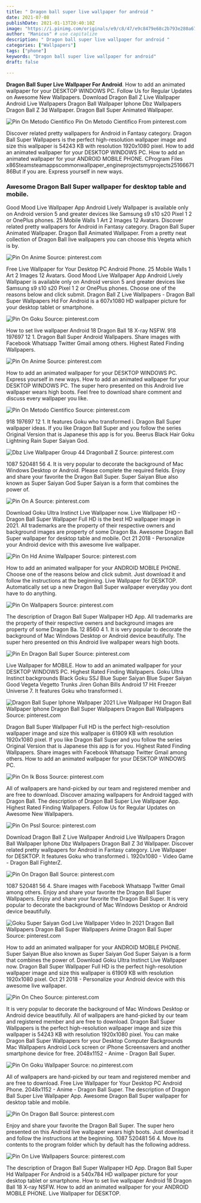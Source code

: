 ```yaml
---
title: " Dragon ball super live wallpaper for android "
date: 2021-07-08
publishDate: 2021-01-13T20:40:10Z
image: "https://i.pinimg.com/originals/e9/c8/47/e9c8479e68c2b793e280a676f1166354.gif"
author: "Manicus" # use capitalize
description: " Dragon ball super live wallpaper for android "
categories: ["Wallpapers"]
tags: ["phone"]
keywords: "Dragon ball super live wallpaper for android"
draft: false

---
```



**Dragon Ball Super Live Wallpaper For Android**. How to add an animated wallpaper for your DESKTOP WINDOWS PC. Follow Us for Regular Updates on Awesome New Wallpapers. Download Dragon Ball Z Live Wallpaper Android Live Wallpapers Dragon Ball Wallpaper Iphone Dbz Wallpapers Dragon Ball Z 3d Wallpaper. Dragon Ball Super Animated Wallpaper.

![Pin On Metodo Cientifico](https://i.pinimg.com/originals/57/c8/81/57c881e3e94f81b4fa420a89f0022e6d.gif "Pin On Metodo Cientifico")
Pin On Metodo Cientifico From pinterest.com


Discover related pretty wallpapers for Android in Fantasy category. Dragon Ball Super Wallpapers is the perfect high-resolution wallpaper image and size this wallpaper is 54243 KB with resolution 1920x1080 pixel. How to add an animated wallpaper for your DESKTOP WINDOWS PC. How to add an animated wallpaper for your ANDROID MOBILE PHONE. CProgram Files x86Steamsteamappscommonwallpaper_engineprojectsmyprojects2516667186But if you are. Express yourself in new ways.

### Awesome Dragon Ball Super wallpaper for desktop table and mobile.

Good Mood Live Wallpaper App Android Lively Wallpaper is available only on Android version 5 and greater devices like Samsung s9 s10 s20 Pixel 1 2 or OnePlus phones. 25 Mobile Walls 1 Art 2 Images 12 Avatars. Discover related pretty wallpapers for Android in Fantasy category. Dragon Ball Super Animated Wallpaper. Dragon Ball Animated Wallpaper. From a pretty neat collection of Dragon Ball live wallpapers you can choose this Vegeta which is by.


![Pin On Anime](https://i.pinimg.com/originals/72/c6/61/72c66125398276dc2421ec6ef9fe7c40.jpg "Pin On Anime")
Source: pinterest.com

Free Live Wallpaper for Your Desktop PC Android Phone. 25 Mobile Walls 1 Art 2 Images 12 Avatars. Good Mood Live Wallpaper App Android Lively Wallpaper is available only on Android version 5 and greater devices like Samsung s9 s10 s20 Pixel 1 2 or OnePlus phones. Choose one of the reasons below and click submit. Dragon Ball Z Live Wallpapers - Dragon Ball Super Wallpapers Hd For Android is a 607x1080 HD wallpaper picture for your desktop tablet or smartphone.

![Pin On Goku](https://i.pinimg.com/originals/18/50/8a/18508ae70e25b9ba381b6f140812e5eb.png "Pin On Goku")
Source: pinterest.com

How to set live wallpaper Android 18 Dragon Ball 18 X-ray NSFW. 918 197697 12 1. Dragon Ball Super Android Wallpapers. Share images with Facebook Whatsapp Twitter Gmail among others. Highest Rated Finding Wallpapers.

![Pin On Anime](https://i.pinimg.com/originals/54/4c/bb/544cbbf16e84b8fd6220dbef2348cdea.jpg "Pin On Anime")
Source: pinterest.com

How to add an animated wallpaper for your DESKTOP WINDOWS PC. Express yourself in new ways. How to add an animated wallpaper for your DESKTOP WINDOWS PC. The super hero presented on this Android live wallpaper wears high boots. Feel free to download share comment and discuss every wallpaper you like.

![Pin On Metodo Cientifico](https://i.pinimg.com/originals/57/c8/81/57c881e3e94f81b4fa420a89f0022e6d.gif "Pin On Metodo Cientifico")
Source: pinterest.com

918 197697 12 1. It features Goku who transformed i. Dragon Ball Super wallpaper ideas. If you like Dragon Ball Super and you follow the series Original Version that is Japanese this app is for you. Beerus Black Hair Goku Lightning Rain Super Saiyan God.

![Dbz Live Wallpaper Group 44 Dragonball Z](https://i.pinimg.com/originals/79/5b/aa/795baae89ca769eec6399138413f3007.jpg "Dbz Live Wallpaper Group 44 Dragonball Z")
Source: pinterest.com

1087 520481 56 4. It is very popular to decorate the background of Mac Windows Desktop or Android. Please complete the required fields. Enjoy and share your favorite the Dragon Ball Super. Super Saiyan Blue also known as Super Saiyan God Super Saiyan is a form that combines the power of.

![Pin On A](https://i.pinimg.com/originals/64/3b/11/643b11324bf300e2dfce4ae816381564.jpg "Pin On A")
Source: pinterest.com

Download Goku Ultra Instinct Live Wallpaper now. Live Wallpaper HD - Dragon Ball Super Wallpaper Full HD is the best HD wallpaper image in 2021. All trademarks are the property of their respective owners and background images are property of some Dragon Ba. Awesome Dragon Ball Super wallpaper for desktop table and mobile. Oct 21 2018 - Personalize your Android device with this awesome live wallpaper.

![Pin On Hd Anime Wallpaper](https://i.pinimg.com/originals/c9/4e/cf/c94ecfcee095d45bca96cea84f14521f.jpg "Pin On Hd Anime Wallpaper")
Source: pinterest.com

How to add an animated wallpaper for your ANDROID MOBILE PHONE. Choose one of the reasons below and click submit. Just download it and follow the instructions at the beginning. Live Wallpaper for DESKTOP. Automatically set up a new Dragon Ball Super wallpaper everyday you dont have to do anything.

![Pin On Wallpapers](https://i.pinimg.com/originals/48/53/8c/48538c788ab78619aabd25e3f9919f62.jpg "Pin On Wallpapers")
Source: pinterest.com

The description of Dragon Ball Super Wallpaper HD App. All trademarks are the property of their respective owners and background images are property of some Dragon Ba. 12 8560 4 1. It is very popular to decorate the background of Mac Windows Desktop or Android device beautifully. The super hero presented on this Android live wallpaper wears high boots.

![Pin En Dragon Ball Super](https://i.pinimg.com/originals/e2/14/50/e2145066d66d180ac54a439160b273fe.jpg "Pin En Dragon Ball Super")
Source: pinterest.com

Live Wallpaper for MOBILE. How to add an animated wallpaper for your DESKTOP WINDOWS PC. Highest Rated Finding Wallpapers. Goku Ultra Instinct backgrounds Black Goku SSJ Blue Super Saiyan Blue Super Saiyan Good Vegeta Vegetto Trunks Jiren Gohan Bills Android 17 Hit Freezer Universe 7. It features Goku who transformed i.

![Dragon Ball Super Iphone Wallpaper 2021 Live Wallpaper Hd Dragon Ball Wallpaper Iphone Dragon Ball Super Wallpapers Dragon Ball Wallpapers](https://i.pinimg.com/originals/3f/ec/4e/3fec4ec15dd64ac684c0d779d0b9117c.jpg "Dragon Ball Super Iphone Wallpaper 2021 Live Wallpaper Hd Dragon Ball Wallpaper Iphone Dragon Ball Super Wallpapers Dragon Ball Wallpapers")
Source: pinterest.com

Dragon Ball Super Wallpaper Full HD is the perfect high-resolution wallpaper image and size this wallpaper is 61909 KB with resolution 1920x1080 pixel. If you like Dragon Ball Super and you follow the series Original Version that is Japanese this app is for you. Highest Rated Finding Wallpapers. Share images with Facebook Whatsapp Twitter Gmail among others. How to add an animated wallpaper for your DESKTOP WINDOWS PC.

![Pin On Ik Boss](https://i.pinimg.com/originals/28/01/f8/2801f83ca83feed206a5e7cf70af48fc.png "Pin On Ik Boss")
Source: pinterest.com

All of wallpapers are hand-picked by our team and registered member and are free to download. Discover amazing wallpapers for Android tagged with Dragon Ball. The description of Dragon Ball Super Live Wallpaper App. Highest Rated Finding Wallpapers. Follow Us for Regular Updates on Awesome New Wallpapers.

![Pin On Pssl](https://i.pinimg.com/originals/84/84/ef/8484effe71ddae6249929b10f1f8fbb0.jpg "Pin On Pssl")
Source: pinterest.com

Download Dragon Ball Z Live Wallpaper Android Live Wallpapers Dragon Ball Wallpaper Iphone Dbz Wallpapers Dragon Ball Z 3d Wallpaper. Discover related pretty wallpapers for Android in Fantasy category. Live Wallpaper for DESKTOP. It features Goku who transformed i. 1920x1080 - Video Game - Dragon Ball FighterZ.

![Pin On Dragon Ball](https://i.pinimg.com/originals/7a/23/77/7a2377879f5a722848557232849fece8.jpg "Pin On Dragon Ball")
Source: pinterest.com

1087 520481 56 4. Share images with Facebook Whatsapp Twitter Gmail among others. Enjoy and share your favorite the Dragon Ball Super Wallpapers. Enjoy and share your favorite the Dragon Ball Super. It is very popular to decorate the background of Mac Windows Desktop or Android device beautifully.

![Goku Super Saiyan God Live Wallpaper Video In 2021 Dragon Ball Wallpapers Dragon Ball Super Wallpapers Anime Dragon Ball Super](https://i.pinimg.com/videos/thumbnails/originals/02/5f/1c/025f1c60e71d0554cf5b03b0811dbbab.0000001.jpg "Goku Super Saiyan God Live Wallpaper Video In 2021 Dragon Ball Wallpapers Dragon Ball Super Wallpapers Anime Dragon Ball Super")
Source: pinterest.com

How to add an animated wallpaper for your ANDROID MOBILE PHONE. Super Saiyan Blue also known as Super Saiyan God Super Saiyan is a form that combines the power of. Download Goku Ultra Instinct Live Wallpaper now. Dragon Ball Super Wallpaper Full HD is the perfect high-resolution wallpaper image and size this wallpaper is 61909 KB with resolution 1920x1080 pixel. Oct 21 2018 - Personalize your Android device with this awesome live wallpaper.

![Pin On Cheo](https://i.pinimg.com/originals/28/33/b3/2833b3e6bd7a5123b9ef7038d93e7dbf.gif "Pin On Cheo")
Source: pinterest.com

It is very popular to decorate the background of Mac Windows Desktop or Android device beautifully. All of wallpapers are hand-picked by our team and registered member and are free to download. Dragon Ball Super Wallpapers is the perfect high-resolution wallpaper image and size this wallpaper is 54243 KB with resolution 1920x1080 pixel. You can make Dragon Ball Super Wallpapers for your Desktop Computer Backgrounds Mac Wallpapers Android Lock screen or iPhone Screensavers and another smartphone device for free. 2048x1152 - Anime - Dragon Ball Super.

![Pin On Goku Wallpaper](https://i.pinimg.com/564x/6e/de/02/6ede02a20f163d8c1d517dbc5759b153.jpg "Pin On Goku Wallpaper")
Source: no.pinterest.com

All of wallpapers are hand-picked by our team and registered member and are free to download. Free Live Wallpaper for Your Desktop PC Android Phone. 2048x1152 - Anime - Dragon Ball Super. The description of Dragon Ball Super Live Wallpaper App. Awesome Dragon Ball Super wallpaper for desktop table and mobile.

![Pin On Dragon Ball](https://i.pinimg.com/originals/f5/88/44/f58844006c0a045f4442ce61c0ce4c4a.gif "Pin On Dragon Ball")
Source: pinterest.com

Enjoy and share your favorite the Dragon Ball Super. The super hero presented on this Android live wallpaper wears high boots. Just download it and follow the instructions at the beginning. 1087 520481 56 4. Move its contents to the program folder which by default has the following address.

![Pin On Live Wallpapers](https://i.pinimg.com/originals/e9/c8/47/e9c8479e68c2b793e280a676f1166354.gif "Pin On Live Wallpapers")
Source: pinterest.com

The description of Dragon Ball Super Wallpaper HD App. Dragon Ball Super Hd Wallpaper For Android is a 540x784 HD wallpaper picture for your desktop tablet or smartphone. How to set live wallpaper Android 18 Dragon Ball 18 X-ray NSFW. How to add an animated wallpaper for your ANDROID MOBILE PHONE. Live Wallpaper for DESKTOP.

